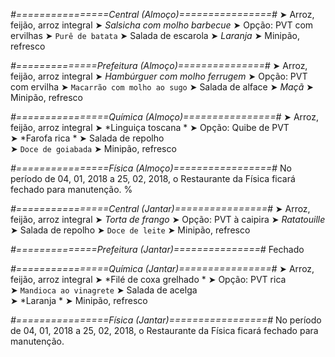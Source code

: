 
*#================Central (Almoço)================#*
➤ Arroz, feijão, arroz integral
➤ *Salsicha com molho barbecue*
➤ Opção: PVT com ervilhas
➤ `Purê de batata`
➤ Salada de escarola
➤ *Laranja*
➤ Minipão, refresco

*#==============Prefeitura (Almoço)===============#*
➤ Arroz, feijão, arroz integral
➤ *Hambúrguer com molho ferrugem*
➤ Opção: PVT com ervilha
➤ `Macarrão com molho ao sugo`
➤ Salada de alface
➤ *Maçã*
➤ Minipão, refresco

*#================Química (Almoço)================#*
➤ Arroz, feijão, arroz integral
➤ *Linguiça toscana *
➤ Opção: Quibe de PVT   
➤ *Farofa rica *
➤ Salada de repolho    
➤ `Doce de goiabada`
➤ Minipão, refresco

*#================Física (Almoço)=================#*
No período de 04, 01, 2018 a 25, 02, 2018, o Restaurante da Física ficará fechado para manutenção.
%

*#================Central (Jantar)================#*
➤ Arroz, feijão, arroz integral
➤ *Torta de frango*
➤ Opção: PVT à caipira
➤ *Ratatouille*
➤ Salada de repolho
➤ `Doce de leite`
➤ Minipão, refresco

*#==============Prefeitura (Jantar)===============#*
Fechado

*#================Química (Jantar)================#*
➤ Arroz, feijão, arroz integral
➤ *Filé de coxa grelhado *
➤ Opção: PVT rica    
➤ `Mandioca ao vinagrete`
➤ Salada de acelga    
➤ *Laranja *
➤ Minipão, refresco

*#================Física (Jantar)=================#*
No período de 04, 01, 2018 a 25, 02, 2018, o Restaurante da Física ficará fechado para manutenção.
